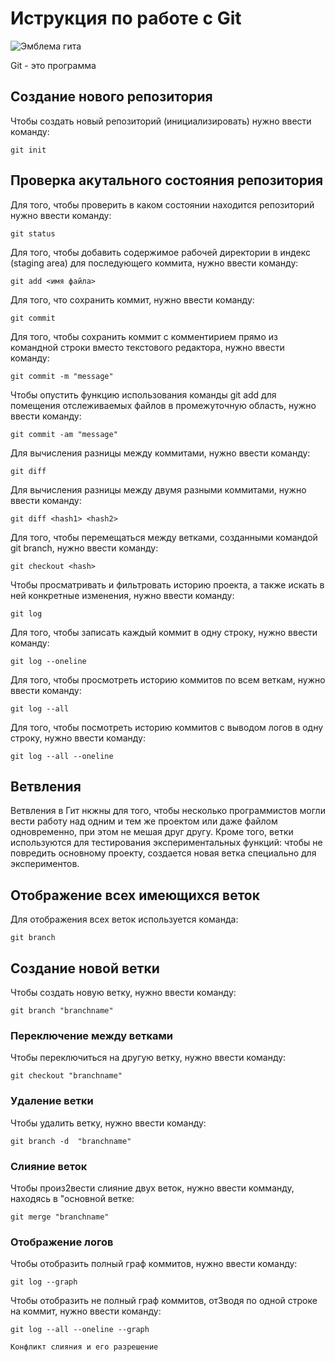 # Иструкция по работе с Git

![Эмблема гита](git.jpg)

Git - это программа


## Создание нового репозитория

Чтобы создать новый репозиторий (инициализировать) нужно ввести команду:


    git init

 ## Проверка акутального состояния репозитория

Для того, чтобы проверить в каком состоянии находится репозиторий нужно ввести команду:

    git status
    
Для того, чтобы добавить содержимое рабочей директории в индекс (staging area) для последующего коммита, нужно ввести команду:    

    git add <имя файла>

Для того, что сохранить коммит, нужно ввести команду:

    git commit

Для того, чтобы сохранить коммит с комментирием прямо из командной строки
вместо текстового редактора, нужно ввести команду:

    git commit -m "message"

Чтобы опустить функцию использования команды git add для помещения отслеживаемых файлов в промежуточную область, нужно ввести команду:

    git commit -am "message"

Для вычисления разницы между коммитами, нужно ввести команду:

    git diff

Для вычисления разницы между двумя разными коммитами, нужно ввести команду:

    git diff <hash1> <hash2>

Для того, чтобы перемещаться между ветками, созданными командой git branch, нужно ввести команду:

    git checkout <hash>

Чтобы просматривать и фильтровать историю проекта, а также искать в ней конкретные изменения, нужно ввести команду:    

    git log

Для того, чтобы записать каждый коммит в одну строку, нужно ввести команду:

    git log --oneline

Для того, чтобы просмотреть историю коммитов по всем веткам, нужно ввести команду:

    git log --all

Для того, чтобы посмотреть историю коммитов с выводом логов в одну строку, нужно ввести команду:
  
    git log --all --oneline


## Ветвления 
Ветвления в Гит нкжны для того, чтобы несколько программистов могли вести работу над одним и тем же проектом или даже файлом одновременно, при этом не мешая друг другу. Кроме того, ветки используются для тестирования экспериментальных функций: чтобы не повредить основному проекту, создается новая ветка специально для экспериментов.

## Отображение всех имеющихся веток
Для отображения всех веток используется команда:

    git branch 

## Создание новой ветки
Чтобы создать новую ветку, нужно ввести команду:

    git branch "branchname"

### Переключение между ветками
Чтобы переключиться на другую ветку, нужно ввести команду:

    git checkout "branchname"

### Удаление ветки
Чтобы удалить ветку, нужно ввести команду:

    git branch -d  "branchname"

### Слияние веток
Чтобы произ2вести слияние двух веток, нужно ввести комманду, находясь в "основной ветке:

    git merge "branchname"

### Отображение логов
Чтобы отобразить полный граф коммитов, нужно ввести команду:    

    git log --graph

Чтобы отобразить  не полный граф коммитов, от3водя по одной строке на коммит, нужно ввести команду:

    git log --all --oneline --graph

    Конфликт слияния и его разрешение
    



    